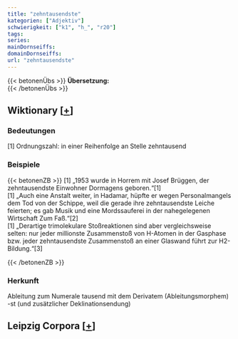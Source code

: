 ```yaml
---
title: "zehntausendste"
kategorien: ["Adjektiv"]
schwierigkeit: ["k1", "h_", "r20"]
tags:
series:
mainDornseiffs:
domainDornseiffs:
url: "zehntausendste"
---
```


{{< betonenÜbs >}}
**Übersetzung:**  
{{< /betonenÜbs >}}

## Wiktionary [[+](https://de.wiktionary.org/wiki/zehntausendste)]

### Bedeutungen
[1] Ordnungszahl: in einer Reihenfolge an Stelle zehntausend  

### Beispiele
{{< betonenZB >}}
[1] „1953 wurde in Horrem mit Josef Brüggen, der zehntausendste Einwohner Dormagens geboren.“[1]  
[1] „Auch eine Anstalt weiter, in Hadamar, hüpfte er wegen Personalmangels dem Tod von der Schippe, weil die gerade ihre zehntausendste Leiche feierten; es gab Musik und eine Mordssauferei in der nahegelegenen Wirtschaft Zum Faß.“[2]  
[1] „Derartige trimolekulare Stoßreaktionen sind aber vergleichsweise selten: nur jeder millionste Zusammenstoß von H-Atomen in der Gasphase bzw. jeder zehntausendste Zusammenstoß an einer Glaswand führt zur H2-Bildung.“[3]  

{{< /betonenZB >}}
### Herkunft
Ableitung zum Numerale tausend mit dem Derivatem (Ableitungsmorphem) -st (und zusätzlicher Deklinationsendung)  


## Leipzig Corpora [[+](https://corpora.uni-leipzig.de/en/res?word=zehntausendste&corpusId=deu_newscrawl-public_2018)]

